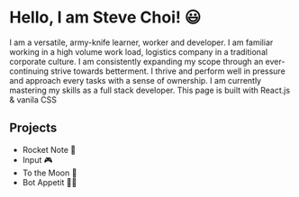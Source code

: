 # Hello, I am Steve Choi! 😃

I am a versatile, army-knife learner, worker and developer. I am familiar working in a high volume work load, logistics company in a traditional corporate culture. I am consistently expanding my scope through an ever-continuing strive towards betterment. I thrive and perform well in pressure and approach every tasks with a sense of ownership. I am currently mastering my skills as a full stack developer. This page is built with React.js & vanila CSS

## Projects
 - Rocket Note 🚀
 - Input 🎮
 - To the Moon 🌙
 - Bot Appetit 🧑‍🍳
